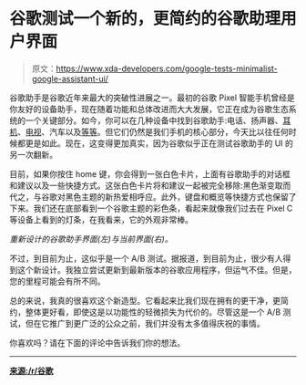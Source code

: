 # 谷歌测试一个新的，更简约的谷歌助理用户界面

> 原文：<https://www.xda-developers.com/google-tests-minimalist-google-assistant-ui/>

谷歌助手是谷歌近年来最大的突破性进展之一。最初的谷歌 Pixel 智能手机曾经是你友好的设备助手，现在随着功能和总体改进而大大发展，它正在成为谷歌生态系统的一个关键部分。如今，你可以在几种设备中找到谷歌助手:电话、扬声器、[耳机](https://www.xda-developers.com/google-assistant-qualcomm-bluetooth-headset-fast-pair/)、[电视](https://www.xda-developers.com/hisense-h8f-h9f-android-tv-uled/)、汽车以及[等等](https://www.xda-developers.com/google-nest-hub-max-officially-announced/)。但它们仍然是我们手机的核心部分，今天比以往任何时候都更是如此。现在，这变得更加真实，因为谷歌似乎正在测试谷歌助手的 UI 的另一次翻新。

目前，如果你按住 home 键，你会得到一张白色卡片，上面有谷歌助手的对话框和建议以及一些快捷方式。这张白色卡片将和建议一起被完全移除:黑色渐变取而代之，与谷歌对黑色主题的新热爱相呼应。此外，键盘和概览等快捷方式也保留了下来。我们还在底部看到一个谷歌主题的彩色条，看起来就像我们过去在 Pixel C 等设备上看到的灯条，在我看来，它的外观非常棒。

*重新设计的谷歌助手界面(左)与当前界面(右)。*

不过，到目前为止，这似乎是一个 A/B 测试。据报道，到目前为止，很少有人得到这个新设计。我独立尝试更新到最新版本的谷歌应用程序，但运气不佳。但是，您的里程可能会有所不同。

总的来说，我真的很喜欢这个新造型。它看起来比我们现在拥有的更干净，更简约，整体更好看，即使这是以功能性的轻微损失为代价的。尽管这是一个 A/B 测试，但在它推广到更广泛的公众之前，我们并没有太多值得庆祝的事情。

你喜欢吗？请在下面的评论中告诉我们你的想法。

* * *

[**来源:/r/谷歌**](https://www.reddit.com/r/google/comments/bochbs/new_look_to_the_google_assistant_when_you_squeeze/)